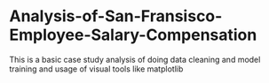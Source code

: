# Analysis-of-San-Fransisco-Employee-Salary-Compensation

This is a basic case study analysis of doing data cleaning and model training and usage of visual tools like matplotlib
